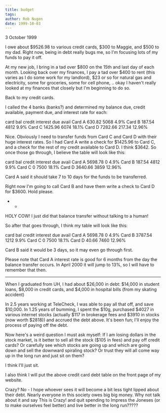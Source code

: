 ```yaml
---
title: budget
tags: 
author: Rob Nugen
date: 1999-10-03
---
```


<p class=date>3 October 1999</p>

I owe about $9526.98 to various credit cards, $300 to Maggie, and $500
to my dad.  Right now, being in debt really bugs me, so I'm focusing
lots of my funds to pay it off.

At my new job, I bring in a tad over $800 on the 15th and last day of
each month.  Looking back over my finances, I pay a tad over $400 to
rent (this varies as I do some work for my landlord), $23 or so for
natural gas and electricity, some for groceries, some for cell phone,
..  okay I haven't really looked at my finances that closely but I'm
beginning to do so.

Back to my credit cards.

I called the 4 banks (banks?) and determined my balance due, credit
available, payment due, and interest rate for each:

card      bal        credit    interest
          due        avail
Card A    630.82     5068      4.9%
Card B    187.54     4812      9.9%
Card C    1425.96    6074      18.1%
Card D    7282.66    217.34    12.96%

Nice.  Obviously I need to transfer funds from Card C and Card D with
their huge interest rates.  So I had Card A write a check for $1425.96
to Card C, and a check for the rest of my credit available to Card D.
I think $3642.  So once those go through, I believe the table will
look like this:

card     bal        credit    interest
         due        avail
Card A   5698.78    0         4.9%
Card B   187.54     4812      9.9%
Card C   0          7500      18.1%
Card D   3640.66    3859      12.96%

Card A said it should take 7 to 10 days for the funds to be transferred.

Right now I'm going to call Card B and have them write a check to Card
D for $3600.  Hold please.

- -

HOLY COW!  I just did that balance transfer without talking to a
human!

So after that goes through, I think my table will look like this:

card     bal        credit    interest
         due        avail
Card A   5698.78    0         4.9%
Card B   3787.54    1212      9.9%
Card C   0          7500      18.1%
Card D   40.66      7460      12.96%

Card B said it would be 3 days, so it may even go through first.

Please note that Card A interest rate is good for 6 months from the
day the balance transfer occurs.  In April 2000 it will jump to 13%,
so I will have to remember that then.

- - - - - -

When I graduated from UH, I had about $26,000 in debt: $14,000 in
student loans, $8,000 in credit cards, and $4,000 in hospital bills
(from my skating accident)

In 2.5 years working at TeleCheck, I was able to pay all that off, and
save $10,000.  In 1.25 years of bumming, I spent the $10g, purchased
$4027 in various internet stocks (actually $117 in brokerage fees and
$3910 in stocks (now worth $2818)) and accrued the debt above.  It's
been fun; I'll enjoy the process of paying off the debt.

Now here's a weird question I must ask myself: If I am losing dollars
in the stock market, is it better to sell all the stock ($105 in fees)
and pay off credit cards?  Or carefully see which stocks are going up
and which are going down and sell the downward spiraling stock?  Or
trust they will all come way up in the long run and just sit on them?

I think I'll just sit.

I also think I will put the above credit card debt table on the front
page of my website.

Crazy?  No - I hope whoever sees it will become a bit less tight
lipped about their debt.  Nearly everyone in this society owes big big
money.  Why not talk about it and say This is Crazy! and quit spending
to Impress the Joneses (or to make ourselves feel better) and live
better in the long run?????
